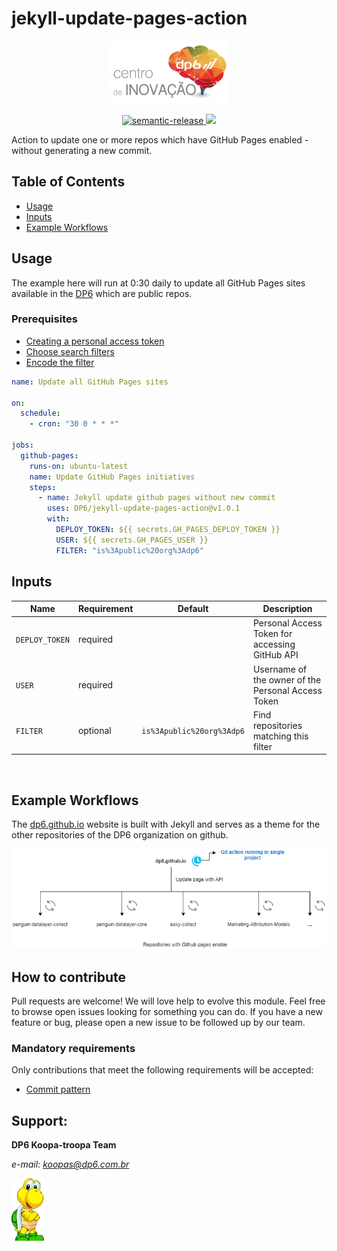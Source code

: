 # jekyll-update-pages-action

<div align="center">
  <img src="https://raw.githubusercontent.com/DP6/templates-centro-de-inovacoes/main/public/images/centro_de_inovacao_dp6.png" height="100px" />
</div>

<p align="center">
  <a href="#badge">
    <img alt="semantic-release" src="https://img.shields.io/badge/%20%20%F0%9F%93%A6%F0%9F%9A%80-semantic--release-e10079.svg">
  </a>
  <a href="https://www.codacy.com/gh/DP6/jekyll-update-pages-action/dashboard?utm_source=github.com&amp;utm_medium=referral&amp;utm_content=DP6/jekyll-update-pages-action&amp;utm_campaign=Badge_Grade">
    <img src="https://app.codacy.com/project/badge/Grade/1a3f49bd2ffe4be29af8dec3cef0f5ef"/>
  </a>
</p>

Action to update one or more repos which have GitHub Pages enabled - without generating a new commit.

## Table of Contents

- [Usage](#usage)
- [Inputs](#inputs)
- [Example Workflows](#example-workflows)

## Usage

The example here will run at 0:30 daily to update all GitHub Pages sites available in the [DP6](https://github.com/DP6) which are public repos.

### Prerequisites

- [Creating a personal access token](https://docs.github.com/en/github/authenticating-to-github/creating-a-personal-access-token)
- [Choose search filters](https://docs.github.com/en/rest/reference/search#search-repositories)
- [Encode the filter](https://www.url-encode-decode.com/)

```yaml
name: Update all GitHub Pages sites

on:
  schedule:
    - cron: "30 0 * * *"

jobs:
  github-pages:
    runs-on: ubuntu-latest
    name: Update GitHub Pages initiatives
    steps:
      - name: Jekyll update github pages without new commit
        uses: DP6/jekyll-update-pages-action@v1.0.1
        with:
          DEPLOY_TOKEN: ${{ secrets.GH_PAGES_DEPLOY_TOKEN }}
          USER: ${{ secrets.GH_PAGES_USER }}
          FILTER: "is%3Apublic%20org%3Adp6"
```

## Inputs

| Name           | Requirement | Default                   | Description                                        |
| -------------- | ----------- | ------------------------- | -------------------------------------------------- |
| `DEPLOY_TOKEN` | required    |                           | Personal Access Token for accessing GitHub API     |
| `USER`         | required    |                           | Username of the owner of the Personal Access Token |
| `FILTER`       | optional    | `is%3Apublic%20org%3Adp6` | Find repositories matching this filter             |

<br/>

## Example Workflows

The [dp6.github.io](https://dp6.github.io?utm_medium=README&utm_source=github&utm_campaign=gitacion) website is built with Jekyll and serves as a theme for the other repositories of the DP6 organization on github.

<img alt="Architecture dp6.github.io" src="https://github.com/DP6/templates-centro-de-inovacoes/raw/main/public/images/dp6-gh-pages-architecture.png">

## How to contribute

Pull requests are welcome! We will love help to evolve this module. Feel free to browse open issues looking for something you can do. If you have a new feature or bug, please open a new issue to be followed up by our team.

### Mandatory requirements

Only contributions that meet the following requirements will be accepted:

- [Commit pattern](https://www.conventionalcommits.org/en/v1.0.0/)

## Support:

**DP6 Koopa-troopa Team**

_e-mail: <koopas@dp6.com.br>_

<img src="https://raw.githubusercontent.com/DP6/templates-centro-de-inovacoes/main/public/images/koopa.png" height="100" />
